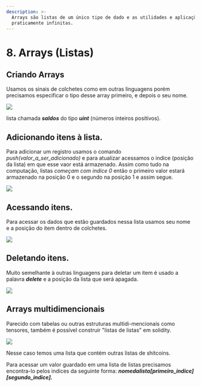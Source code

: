 ```yaml
---
description: >-
  Arrays são listas de um único tipo de dado e as utilidades e aplicações são
  praticamente infinitas.
---
```


# 8. Arrays (Listas)

## Criando Arrays

Usamos os sinais de colchetes como em outras linguagens porém precisamos especificar o tipo desse array primeiro, e depois o seu nome.

![](<../.gitbook/assets/image (92).png>)

lista chamada _**saldos**_ do tipo _**uint**_ (números inteiros positivos).

## Adicionando itens à lista.

Para adicionar um registro usamos o comando _push(valor\_a\_ser\_adicionado)_ e para atualizar acessamos o indice (posição da lista) em que esse vaor está armazenado. Assim como tudo na computação, listas _começam com indice 0_ então o primeiro valor estará armazenado na posição 0 e o segundo na posição 1 e assim segue.

![](<../.gitbook/assets/image (51).png>)

## Acessando itens.

Para acessar os dados que estão guardados nessa lista usamos seu nome e a posição do item dentro de colchetes.

![](<../.gitbook/assets/image (59).png>)

## Deletando itens.

Muito semelhante à outras linguagens para deletar um item é usado a palavra _**delete**_ e a posição da lista que será apagada.

![](<../.gitbook/assets/image (8).png>)

## Arrays multidimencionais

Parecido com tabelas ou outras estruturas multidi-mencionais como tensores, também é possível construir "listas de listas" em solidity.

![](<../.gitbook/assets/image (84).png>)

Nesse caso temos uma lista que contém outras listas de shitcoins.

Para acessar um valor guardado em uma lista de listas precisamos encontra-lo pelos indices da seguinte forma: _**nomedalista\[primeiro\_indice]\[segundo\_indice].**_

